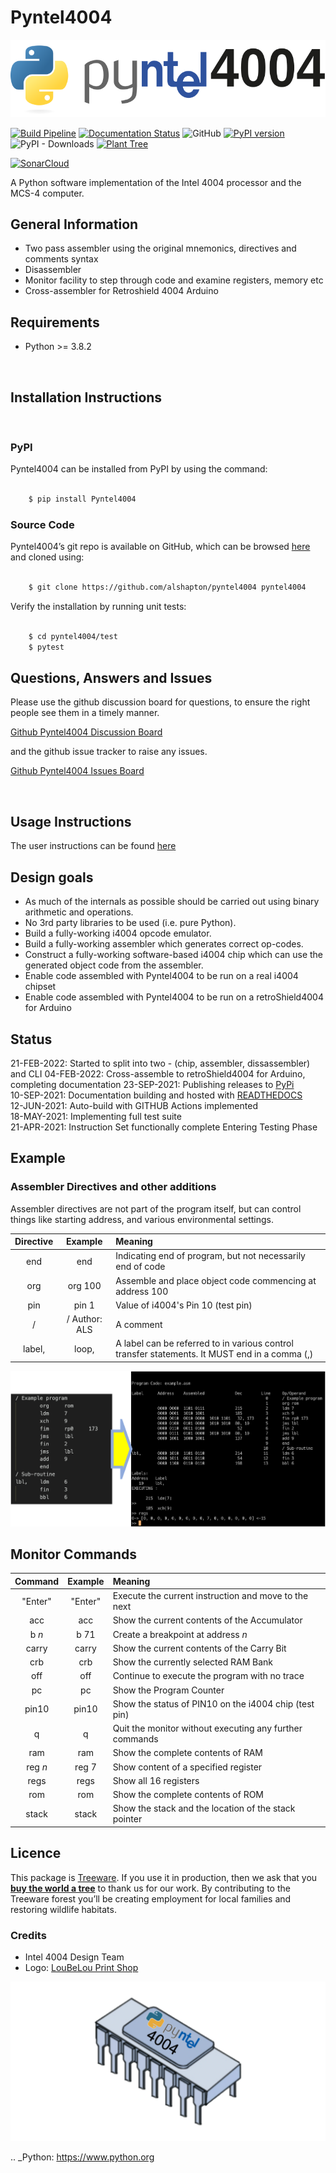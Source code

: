 # Pyntel4004

![Pyntel 4004 Logo](https://github.com/alshapton/Pyntel4004/raw/4afcf04365d6169ca6c1a86a10d70997c7583da6/images/pyntel4004.svg)

[![Build Pipeline](https://github.com/alshapton/Pyntel4004/actions/workflows/build-pipeline.yml/badge.svg)](https://github.com/alshapton/Pyntel4004/actions/workflows/build-pipeline.yml)
[![Documentation Status](https://readthedocs.org/projects/pyntel4004/badge/?version=latest)](https://pyntel4004.readthedocs.io/en/latest/?badge=latest)
![GitHub](https://img.shields.io/github/license/alshapton/pyntel4004)
[![PyPI version](https://badge.fury.io/py/Pyntel4004.svg)](https://badge.fury.io/py/Pyntel4004)
![PyPI - Downloads](https://img.shields.io/pypi/dm/Pyntel4004)
[![Plant Tree](https://img.shields.io/badge/dynamic/json?color=brightgreen&label=Plant%20Tree&query=%24.total&url=https%3A%2F%2Fpublic.offset.earth%2Fusers%2Ftreeware%2Ftrees)](https://plant.treeware.earth/alshapton/pyntel4004)

[![SonarCloud](https://sonarcloud.io/images/project_badges/sonarcloud-orange.svg)](https://sonarcloud.io/summary/new_code?id=alshapton_Pyntel4004)

A Python software implementation of the Intel 4004 processor and the MCS-4 computer.

## General Information

-  Two pass assembler using the original mnemonics, directives and comments syntax
-  Disassembler
-  Monitor facility to step through code and examine registers, memory etc
-  Cross-assembler for Retroshield 4004 Arduino

## Requirements

* Python >= 3.8.2

<br>

## Installation Instructions
<br>

### PyPI

Pyntel4004 can be installed from PyPI by using the command:

```bash

    $ pip install Pyntel4004
```

### Source Code
Pyntel4004’s git repo is available on GitHub, which can be browsed [here](https://github.com/alshapton/pyntel4004) and cloned using:

```bash

    $ git clone https://github.com/alshapton/pyntel4004 pyntel4004
```

Verify the installation by running unit tests:
```bash

    $ cd pyntel4004/test
    $ pytest
```
## Questions, Answers and Issues

Please use the github discussion board for questions, to ensure the right people see them in a timely manner.

[Github Pyntel4004 Discussion Board](https://github.com/alshapton/Pyntel4004/discussions)

and the github issue tracker to raise any issues.

[Github Pyntel4004 Issues Board](https://github.com/alshapton/Pyntel4004/issues)

<br>

## Usage Instructions

The user instructions can be found [here](https://pyntel4004.readthedocs.io/en/latest/intro/usage.html
)

## Design goals

- As much of the internals as possible should be carried out using binary arithmetic and operations.
- No 3rd party libraries to be used (i.e. pure Python).
- Build a fully-working i4004 opcode emulator.
- Build a fully-working assembler which generates correct op-codes.
- Construct a fully-working software-based i4004 chip which can use the generated object code from the assembler.
- Enable code assembled with Pyntel4004 to be run on a real i4004 chipset
- Enable code assembled with Pyntel4004 to be run on a retroShield4004 for Arduino

## Status

21-FEB-2022:    Started to split into two - (chip, assembler, dissassembler) and CLI
04-FEB-2022:    Cross-assemble to retroShield4004 for Arduino, completing documentation
23-SEP-2021:    Publishing releases to [PyPi](https://pypi.org/project/Pyntel4004/)
<br>
10-SEP-2021:    Documentation building and hosted with [READTHEDOCS](https://pyntel4004.readthedocs.io/en/latest/)
<br>
12-JUN-2021:    Auto-build with GITHUB Actions implemented
<br>
18-MAY-2021:    Implementing full test suite
<br>
21-APR-2021:    Instruction Set functionally complete
                Entering Testing Phase

## Example

### Assembler Directives and other additions

Assembler directives are not part of the program itself, but can control things like starting address, and various environmental settings.

| Directive | Example | Meaning |
| :-:| :-:| :-|
| end | end | Indicating end of program, but not necessarily end of code |
| org | org 100 | Assemble and place object code commencing at address 100 |
| pin | pin 1 | Value of i4004's Pin 10 (test pin) |
|  / | / Author: ALS | A comment |
| label,| loop,| A label can be referred to in various control transfer statements. It MUST end in a comma (,)

![Assemble and Run](https://github.com/alshapton/Pyntel4004/raw/4afcf04365d6169ca6c1a86a10d70997c7583da6/images/assemble-run.png)

## Monitor Commands

| Command | Example | Meaning |
| :-:| :-:| :-|
| "Enter" | "Enter"  | Execute the current instruction and move to the next |
|  acc    |   acc     | Show the current contents of the Accumulator |
|   b *n* |   b 71    | Create a breakpoint at address *n* |
|  carry  |  carry    | Show the current contents of the Carry Bit |
|  crb    |  crb     | Show the currently selected RAM Bank |
|  off    |  off     | Continue to execute the program with no trace |
|   pc    |   pc     | Show the Program Counter |
| pin10   | pin10    | Show the status of PIN10 on the i4004 chip (test pin)
|    q    |    q     | Quit the monitor without executing any further commands |
|  ram   |   ram     | Show the complete contents of RAM |
|  reg *n*  |  reg 7 | Show content of a specified register |
|  regs   |  regs    | Show all 16 registers |
|  rom    |   rom     | Show the complete contents of ROM |
| stack   |  stack   | Show the stack and the location of the stack pointer |


## Licence

This package is [Treeware](https://treeware.earth). If you use it in production, then we ask that you [**buy the world a tree**](https://plant.treeware.earth/alshapton/Pyntel4004) to thank us for our work. By contributing to the Treeware forest you’ll be creating employment for local families and restoring wildlife habitats.

### Credits

-  Intel 4004 Design Team
-  Logo: [LouBeLou Print Shop](http://www.psloubelou.com)

![Pyntel 4004 Logo](https://github.com/alshapton/Pyntel4004/blob/4afcf04365d6169ca6c1a86a10d70997c7583da6/images/Pyntel4001_chip.png)


.. _Python: https://www.python.org
